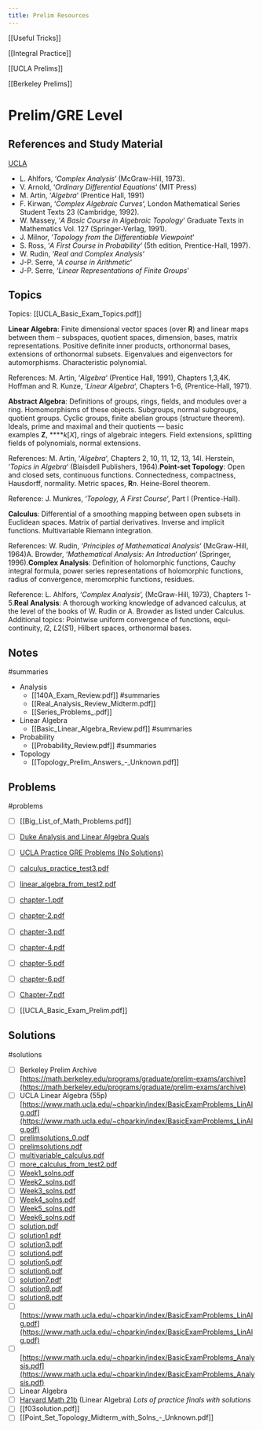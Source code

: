 ```yaml
---
title: Prelim Resources
---
```


[[Useful Tricks]]

[[Integral Practice]]

[[UCLA Prelims]]

[[Berkeley Prelims]]


# Prelim/GRE Level


## References and Study Material
    
[UCLA](https://www.math.ucla.edu/~bonsoon/summer2020/files/concepts.pdf)

- L. Ahlfors, ‘*Complex Analysis*‘ (McGraw-Hill, 1973).
- V. Arnold, ‘*Ordinary Differential Equations*‘ (MIT Press)
- M. Artin, ‘*Algebra*‘ (Prentice Hall, 1991)
- F. Kirwan, ‘*Complex Algebraic Curves*‘, London Mathematical Series Student Texts 23 (Cambridge, 1992).
- W. Massey, ‘*A Basic Course in Algebraic Topology*‘ Graduate Texts in Mathematics Vol. 127 (Springer-Verlag, 1991).
- J. Milnor, ‘*Topology from the Differentiable Viewpoint*‘
- S. Ross, ‘*A First Course in Probability*‘ (5th edition, Prentice-Hall, 1997).
- W. Rudin, ‘*Real and Complex Analysis*‘
- J-P. Serre, ‘*A course in Arithmetic*‘
- J-P. Serre, ‘*Linear Representations of Finite Groups*‘

## Topics

Topics: [[UCLA_Basic_Exam_Topics.pdf]]

    
**Linear Algebra**: Finite dimensional vector spaces (over **R**) and linear maps between them – subspaces, quotient spaces, dimension, bases, matrix representations. Positive definite inner products, orthonormal bases, extensions of orthonormal subsets. Eigenvalues and eigenvectors for automorphisms. Characteristic polynomial.

References: M. Artin, ‘*Algebra*‘ (Prentice Hall, 1991), Chapters 1,3,4K. Hoffman and R. Kunze, ‘*Linear Algebra*‘, Chapters 1-6, (Prentice-Hall, 1971).

**Abstract Algebra**: Definitions of groups, rings, fields, and modules over a ring. Homomorphisms of these objects. Subgroups, normal subgroups, quotient groups. Cyclic groups, finite abelian groups (structure theorem). Ideals, prime and maximal and their quotients — basic examples **Z**, *****k*[*X*], rings of algebraic integers. Field extensions, splitting fields of polynomials, normal extensions.

References: M. Artin, ‘*Algebra*‘, Chapters 2, 10, 11, 12, 13, 14I. Herstein, ‘*Topics in Algebra*‘ (Blaisdell Publishers, 1964).**Point-set Topology**: Open and closed sets, continuous functions. Connectedness, compactness, Hausdorff, normality. Metric spaces, **R***n*. Heine-Borel theorem.

Reference: J. Munkres, ‘*Topology, A First Course*‘, Part I (Prentice-Hall).

**Calculus**: Differential of a smoothing mapping between open subsets in Euclidean spaces. Matrix of partial derivatives. Inverse and implicit functions. Multivariable Riemann integration.

References: W. Rudin, ‘*Principles of Mathematical Analysis*‘ (McGraw-Hill, 1964)A. Browder, ‘*Mathematical Analysis: An Introduction*‘ (Springer, 1996).**Complex Analysis**: Definition of holomorphic functions, Cauchy integral formula, power series representations of holomorphic functions, radius of convergence, meromorphic functions, residues.

Reference: L. Ahlfors, ‘*Complex Analysis*‘, (McGraw-Hill, 1973), Chapters 1- 5.**Real Analysis**: A thorough working knowledge of advanced calculus, at the level of the books of W. Rudin or A. Browder as listed under Calculus. Additional topics: Pointwise uniform convergence of functions, equi-continuity, *l*2, *L*2(*S*1), Hilbert spaces, orthonormal bases.
    

## Notes

#summaries 

- Analysis
	- [[140A_Exam_Review.pdf]]
		#summaries 
	- [[Real_Analysis_Review_Midterm.pdf]]
	- [[Series_Problems_.pdf]]
- Linear Algebra
	- [[Basic_Linear_Algebra_Review.pdf]]
		#summaries 
- Probability
	- [[Probability_Review.pdf]]
		#summaries 
- Topology
	- [[Topology_Prelim_Answers_-_Unknown.pdf]]



## Problems

#problems 

- [ ] [[Big_List_of_Math_Problems.pdf]]
- [ ]  [Duke Analysis and Linear Algebra Quals](https://services.math.duke.edu/graduate/wqual/oldquals.html)
- [ ]  [UCLA Practice GRE Problems (No Solutions)](https://www.math.ucla.edu/~bonsoon/summer2020/files/problems.pdf)
- [ ]   [calculus_practice_test3.pdf](calculus_practice_test3.pdf)
- [ ]  [linear_algebra_from_test2.pdf](linear_algebra_from_test2.pdf)
- [ ]  [chapter-1.pdf](chapter-1.pdf)
- [ ]  [chapter-2.pdf](chapter-2.pdf)
- [ ]  [chapter-3.pdf](chapter-3.pdf)
- [ ]   [chapter-4.pdf](chapter-4.pdf)
- [ ]   [chapter-5.pdf](chapter-5.pdf)
- [ ]   [chapter-6.pdf](chapter-6.pdf)
- [ ]   [Chapter-7.pdf](Chapter-7.pdf)
- [ ]   [[UCLA_Basic_Exam_Prelim.pdf]]
    

## Solutions

#solutions 

- [ ]  Berkeley Prelim Archive 
[https://math.berkeley.edu/programs/graduate/prelim-exams/archive](https://math.berkeley.edu/programs/graduate/prelim-exams/archive)
- [ ]  UCLA Linear Algebra (55p) 
	[https://www.math.ucla.edu/~chparkin/index/BasicExamProblems_LinAlg.pdf](https://www.math.ucla.edu/~chparkin/index/BasicExamProblems_LinAlg.pdf)
- [ ]  [prelimsolutions_0.pdf](prelimsolutions_0.pdf)
- [ ]  [prelimsolutions.pdf](prelimsolutions.pdf)
- [ ]  [multivariable_calculus.pdf](multivariable_calculus.pdf)
- [ ]  [more_calculus_from_test2.pdf](more_calculus_from_test2.pdf)
- [ ]  [Week1_solns.pdf](Week1_solns.pdf)
- [ ]  [Week2_solns.pdf](Week2_solns.pdf)
- [ ]  [Week3_solns.pdf](Week3_solns.pdf)
- [ ]  [Week4_solns.pdf](Week4_solns.pdf)
- [ ]  [Week5_solns.pdf](Week5_solns.pdf)
- [ ]  [Week6_solns.pdf](Week6_solns.pdf)
- [ ]  [solution.pdf](solution.pdf)
- [ ]  [solution1.pdf](solution1.pdf)
- [ ]  [solution3.pdf](solution3.pdf)
- [ ]  [solution4.pdf](solution4.pdf)
- [ ]  [solution5.pdf](solution5.pdf)
- [ ]  [solution6.pdf](solution6.pdf)
- [ ]  [solution7.pdf](solution7.pdf)
- [ ]  [solution9.pdf](solution9.pdf)
- [ ]  [solution8.pdf](solution8.pdf)
- [ ]  [https://www.math.ucla.edu/~chparkin/index/BasicExamProblems_LinAlg.pdf](https://www.math.ucla.edu/~chparkin/index/BasicExamProblems_LinAlg.pdf)
- [ ]  [https://www.math.ucla.edu/~chparkin/index/BasicExamProblems_Analysis.pdf](https://www.math.ucla.edu/~chparkin/index/BasicExamProblems_Analysis.pdf)
- [ ]  Linear Algebra 
- [ ] [Harvard Math 21b](http://people.math.harvard.edu/~knill/teaching/math21b2018/exams.html) (Linear Algebra)
		*Lots of practice finals with solutions*
- [ ] [[f03solution.pdf]]
- [ ] [[Point_Set_Topology_Midterm_with_Solns_-_Unknown.pdf]]